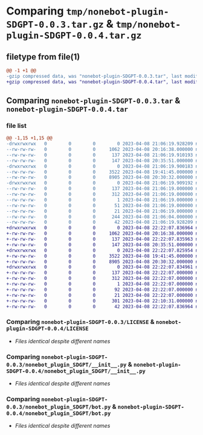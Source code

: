 # Comparing `tmp/nonebot-plugin-SDGPT-0.0.3.tar.gz` & `tmp/nonebot-plugin-SDGPT-0.0.4.tar.gz`

## filetype from file(1)

```diff
@@ -1 +1 @@
-gzip compressed data, was "nonebot-plugin-SDGPT-0.0.3.tar", last modified: Sat Apr  8 21:06:19 2023, max compression
+gzip compressed data, was "nonebot-plugin-SDGPT-0.0.4.tar", last modified: Sat Apr  8 22:22:07 2023, max compression
```

## Comparing `nonebot-plugin-SDGPT-0.0.3.tar` & `nonebot-plugin-SDGPT-0.0.4.tar`

### file list

```diff
@@ -1,15 +1,15 @@
-drwxrwxrwx   0        0        0        0 2023-04-08 21:06:19.928209 nonebot-plugin-SDGPT-0.0.3/
--rw-rw-rw-   0        0        0     1062 2023-04-08 20:16:38.000000 nonebot-plugin-SDGPT-0.0.3/LICENSE
--rw-rw-rw-   0        0        0      137 2023-04-08 21:06:19.910193 nonebot-plugin-SDGPT-0.0.3/PKG-INFO
--rw-rw-rw-   0        0        0      147 2023-04-08 20:35:51.000000 nonebot-plugin-SDGPT-0.0.3/README.md
-drwxrwxrwx   0        0        0        0 2023-04-08 21:06:19.900183 nonebot-plugin-SDGPT-0.0.3/nonebot_plugin_SDGPT/
--rw-rw-rw-   0        0        0     3522 2023-04-08 19:41:45.000000 nonebot-plugin-SDGPT-0.0.3/nonebot_plugin_SDGPT/__init__.py
--rw-rw-rw-   0        0        0     8905 2023-04-08 20:30:32.000000 nonebot-plugin-SDGPT-0.0.3/nonebot_plugin_SDGPT/bot.py
-drwxrwxrwx   0        0        0        0 2023-04-08 21:06:19.909192 nonebot-plugin-SDGPT-0.0.3/nonebot_plugin_SDGPT.egg-info/
--rw-rw-rw-   0        0        0      137 2023-04-08 21:06:19.000000 nonebot-plugin-SDGPT-0.0.3/nonebot_plugin_SDGPT.egg-info/PKG-INFO
--rw-rw-rw-   0        0        0      312 2023-04-08 21:06:19.000000 nonebot-plugin-SDGPT-0.0.3/nonebot_plugin_SDGPT.egg-info/SOURCES.txt
--rw-rw-rw-   0        0        0        1 2023-04-08 21:06:19.000000 nonebot-plugin-SDGPT-0.0.3/nonebot_plugin_SDGPT.egg-info/dependency_links.txt
--rw-rw-rw-   0        0        0       51 2023-04-08 21:06:19.000000 nonebot-plugin-SDGPT-0.0.3/nonebot_plugin_SDGPT.egg-info/requires.txt
--rw-rw-rw-   0        0        0       21 2023-04-08 21:06:19.000000 nonebot-plugin-SDGPT-0.0.3/nonebot_plugin_SDGPT.egg-info/top_level.txt
--rw-rw-rw-   0        0        0      244 2023-04-08 21:06:04.000000 nonebot-plugin-SDGPT-0.0.3/pyproject.toml
--rw-rw-rw-   0        0        0       42 2023-04-08 21:06:19.928209 nonebot-plugin-SDGPT-0.0.3/setup.cfg
+drwxrwxrwx   0        0        0        0 2023-04-08 22:22:07.836964 nonebot-plugin-SDGPT-0.0.4/
+-rw-rw-rw-   0        0        0     1062 2023-04-08 20:16:38.000000 nonebot-plugin-SDGPT-0.0.4/LICENSE
+-rw-rw-rw-   0        0        0      137 2023-04-08 22:22:07.835963 nonebot-plugin-SDGPT-0.0.4/PKG-INFO
+-rw-rw-rw-   0        0        0      147 2023-04-08 20:35:51.000000 nonebot-plugin-SDGPT-0.0.4/README.md
+drwxrwxrwx   0        0        0        0 2023-04-08 22:22:07.825954 nonebot-plugin-SDGPT-0.0.4/nonebot_plugin_SDGPT/
+-rw-rw-rw-   0        0        0     3522 2023-04-08 19:41:45.000000 nonebot-plugin-SDGPT-0.0.4/nonebot_plugin_SDGPT/__init__.py
+-rw-rw-rw-   0        0        0     8905 2023-04-08 20:30:32.000000 nonebot-plugin-SDGPT-0.0.4/nonebot_plugin_SDGPT/bot.py
+drwxrwxrwx   0        0        0        0 2023-04-08 22:22:07.834961 nonebot-plugin-SDGPT-0.0.4/nonebot_plugin_SDGPT.egg-info/
+-rw-rw-rw-   0        0        0      137 2023-04-08 22:22:07.000000 nonebot-plugin-SDGPT-0.0.4/nonebot_plugin_SDGPT.egg-info/PKG-INFO
+-rw-rw-rw-   0        0        0      312 2023-04-08 22:22:07.000000 nonebot-plugin-SDGPT-0.0.4/nonebot_plugin_SDGPT.egg-info/SOURCES.txt
+-rw-rw-rw-   0        0        0        1 2023-04-08 22:22:07.000000 nonebot-plugin-SDGPT-0.0.4/nonebot_plugin_SDGPT.egg-info/dependency_links.txt
+-rw-rw-rw-   0        0        0       92 2023-04-08 22:22:07.000000 nonebot-plugin-SDGPT-0.0.4/nonebot_plugin_SDGPT.egg-info/requires.txt
+-rw-rw-rw-   0        0        0       21 2023-04-08 22:22:07.000000 nonebot-plugin-SDGPT-0.0.4/nonebot_plugin_SDGPT.egg-info/top_level.txt
+-rw-rw-rw-   0        0        0      301 2023-04-08 22:10:31.000000 nonebot-plugin-SDGPT-0.0.4/pyproject.toml
+-rw-rw-rw-   0        0        0       42 2023-04-08 22:22:07.836964 nonebot-plugin-SDGPT-0.0.4/setup.cfg
```

### Comparing `nonebot-plugin-SDGPT-0.0.3/LICENSE` & `nonebot-plugin-SDGPT-0.0.4/LICENSE`

 * *Files identical despite different names*

### Comparing `nonebot-plugin-SDGPT-0.0.3/nonebot_plugin_SDGPT/__init__.py` & `nonebot-plugin-SDGPT-0.0.4/nonebot_plugin_SDGPT/__init__.py`

 * *Files identical despite different names*

### Comparing `nonebot-plugin-SDGPT-0.0.3/nonebot_plugin_SDGPT/bot.py` & `nonebot-plugin-SDGPT-0.0.4/nonebot_plugin_SDGPT/bot.py`

 * *Files identical despite different names*

